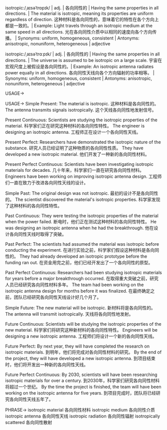 isotropic:/ˌaɪsəˈtrɒpɪk/ | adj. | 各向同性的 | Having the same properties in all directions.  |  The material is isotropic, meaning its properties are uniform regardless of direction. 这种材料是各向同性的，意味着它的特性在各个方向上都是一致的。| Example:  Light travels through an isotropic medium at the same speed in all directions. 光在各向同性介质中以相同的速度向各个方向传播。 | Synonyms: uniform, homogeneous, consistent | Antonyms: anisotropic, nonuniform, heterogeneous | adjective

isotropic:/ˌaɪsəˈtrɑːpɪk/ | adj. | 各向同性的 | Having the same properties in all directions.  |  The universe is assumed to be isotropic on a large scale.  宇宙在宏观尺度上被假设是各向同性的。| Example:  An isotropic antenna radiates power equally in all directions. 各向同性天线向各个方向辐射的功率相等。 | Synonyms: uniform, homogeneous, consistent | Antonyms: anisotropic, nonuniform, heterogeneous | adjective


USAGE->

USAGE->
Simple Present:
The material is isotropic.  这种材料是各向同性的。
The antenna transmits signals isotropically.  这个天线各向同性地发射信号。

Present Continuous:
Scientists are studying the isotropic properties of the material. 科学家们正在研究这种材料的各向同性特性。
The engineer is designing an isotropic antenna. 工程师正在设计一个各向同性天线。

Present Perfect:
Researchers have demonstrated the isotropic nature of the substance. 研究人员已经证明了这种物质的各向同性性质。
They have developed a new isotropic material. 他们开发了一种新的各向同性材料。

Present Perfect Continuous:
Scientists have been investigating isotropic materials for decades. 几十年来，科学家们一直在研究各向同性材料。
Engineers have been working on improving isotropic antenna design. 工程师们一直在致力于改进各向同性天线的设计。


Simple Past:
The original design was not isotropic. 最初的设计不是各向同性的。
The scientist discovered the material's isotropic properties. 科学家发现了这种材料的各向同性特性。

Past Continuous:
They were testing the isotropic properties of the material when the power failed.  断电时，他们正在测试这种材料的各向同性特性。
He was designing an isotropic antenna when he had the breakthrough. 他在设计各向同性天线时取得了突破。


Past Perfect:
The scientists had assumed the material was isotropic before conducting the experiment. 在进行实验之前，科学家们假设这种材料是各向同性的。
They had already developed an isotropic prototype before the funding ran out. 在资金用完之前，他们已经开发出了一个各向同性的原型。


Past Perfect Continuous:
Researchers had been studying isotropic materials for years before a major breakthrough occurred.  在取得重大突破之前，研究人员已经研究各向同性材料多年。
The team had been working on the isotropic antenna design for months before it was finalized.  在最终确定之前，团队已经研究各向同性天线设计好几个月了。


Simple Future:
The new material will be isotropic. 新材料将是各向同性的。
The antenna will transmit isotropically. 天线将各向同性地发射。


Future Continuous:
Scientists will be studying the isotropic properties of the new material. 科学家们将研究这种新材料的各向同性特性。
Engineers will be designing a new isotropic antenna. 工程师们将设计一个新的各向同性天线。


Future Perfect:
By next year, they will have completed the research on isotropic materials. 到明年，他们将完成对各向同性材料的研究。
By the end of the project, they will have developed a new isotropic antenna. 到项目结束时，他们将开发出一种新的各向同性天线。

Future Perfect Continuous:
By 2030, scientists will have been researching isotropic materials for over a century. 到2030年，科学家们研究各向同性材料将超过一个世纪。
By the time the project is finished, the team will have been working on the isotropic antenna for five years.  到项目完成时，团队将已经研究各向同性天线五年了。

PHRASE->
isotropic material 各向同性材料
isotropic medium 各向同性介质
isotropic antenna 各向同性天线
isotropic radiation 各向同性辐射
isotropically scattered 各向同性散射
